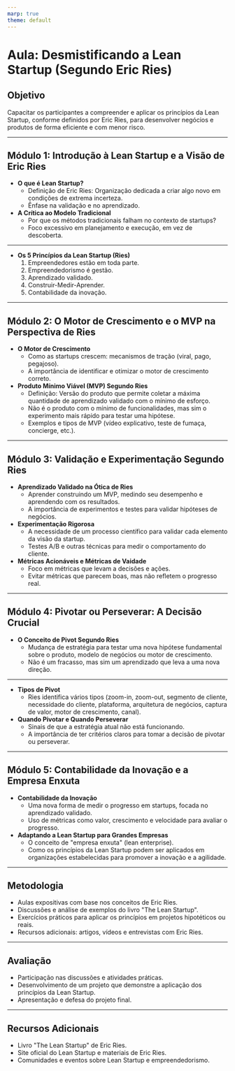 ```yaml
---
marp: true
theme: default
---
```


# Aula: Desmistificando a Lean Startup (Segundo Eric Ries)

## Objetivo
Capacitar os participantes a compreender e aplicar os princípios da Lean Startup, conforme definidos por Eric Ries, para desenvolver negócios e produtos de forma eficiente e com menor risco.

---

## Módulo 1: Introdução à Lean Startup e a Visão de Eric Ries

* **O que é Lean Startup?**
    * Definição de Eric Ries: Organização dedicada a criar algo novo em condições de extrema incerteza.
    * Ênfase na validação e no aprendizado.
* **A Crítica ao Modelo Tradicional**
    * Por que os métodos tradicionais falham no contexto de startups?
    * Foco excessivo em planejamento e execução, em vez de descoberta.
---

* **Os 5 Princípios da Lean Startup (Ries)**
    1.  Empreendedores estão em toda parte.
    2.  Empreendedorismo é gestão.
    3.  Aprendizado validado.
    4.  Construir-Medir-Aprender.
    5.  Contabilidade da inovação.

---

## Módulo 2: O Motor de Crescimento e o MVP na Perspectiva de Ries

* **O Motor de Crescimento**
    * Como as startups crescem: mecanismos de tração (viral, pago, pegajoso).
    * A importância de identificar e otimizar o motor de crescimento correto.
* **Produto Mínimo Viável (MVP) Segundo Ries**
    * Definição: Versão do produto que permite coletar a máxima quantidade de aprendizado validado com o mínimo de esforço.
    * Não é o produto com o mínimo de funcionalidades, mas sim o experimento mais rápido para testar uma hipótese.
    * Exemplos e tipos de MVP (vídeo explicativo, teste de fumaça, concierge, etc.).

---

## Módulo 3: Validação e Experimentação Segundo Ries

* **Aprendizado Validado na Ótica de Ries**
    * Aprender construindo um MVP, medindo seu desempenho e aprendendo com os resultados.
    * A importância de experimentos e testes para validar hipóteses de negócios.
* **Experimentação Rigorosa**
    * A necessidade de um processo científico para validar cada elemento da visão da startup.
    * Testes A/B e outras técnicas para medir o comportamento do cliente.
* **Métricas Acionáveis e Métricas de Vaidade**
    * Foco em métricas que levam a decisões e ações.
    * Evitar métricas que parecem boas, mas não refletem o progresso real.

---

## Módulo 4: Pivotar ou Perseverar: A Decisão Crucial

* **O Conceito de Pivot Segundo Ries**
    * Mudança de estratégia para testar uma nova hipótese fundamental sobre o produto, modelo de negócios ou motor de crescimento.
    * Não é um fracasso, mas sim um aprendizado que leva a uma nova direção.

---

* **Tipos de Pivot**
    * Ries identifica vários tipos (zoom-in, zoom-out, segmento de cliente, necessidade do cliente, plataforma, arquitetura de negócios, captura de valor, motor de crescimento, canal).
* **Quando Pivotar e Quando Perseverar**
    * Sinais de que a estratégia atual não está funcionando.
    * A importância de ter critérios claros para tomar a decisão de pivotar ou perseverar.

---

## Módulo 5: Contabilidade da Inovação e a Empresa Enxuta

* **Contabilidade da Inovação**
    * Uma nova forma de medir o progresso em startups, focada no aprendizado validado.
    * Uso de métricas como valor, crescimento e velocidade para avaliar o progresso.
* **Adaptando a Lean Startup para Grandes Empresas**
    * O conceito de "empresa enxuta" (lean enterprise).
    * Como os princípios da Lean Startup podem ser aplicados em organizações estabelecidas para promover a inovação e a agilidade.

---

## Metodologia

* Aulas expositivas com base nos conceitos de Eric Ries.
* Discussões e análise de exemplos do livro "The Lean Startup".
* Exercícios práticos para aplicar os princípios em projetos hipotéticos ou reais.
* Recursos adicionais: artigos, vídeos e entrevistas com Eric Ries.

---

## Avaliação

* Participação nas discussões e atividades práticas.
* Desenvolvimento de um projeto que demonstre a aplicação dos princípios da Lean Startup.
* Apresentação e defesa do projeto final.

---

## Recursos Adicionais

* Livro "The Lean Startup" de Eric Ries.
* Site oficial do Lean Startup e materiais de Eric Ries.
* Comunidades e eventos sobre Lean Startup e empreendedorismo.

